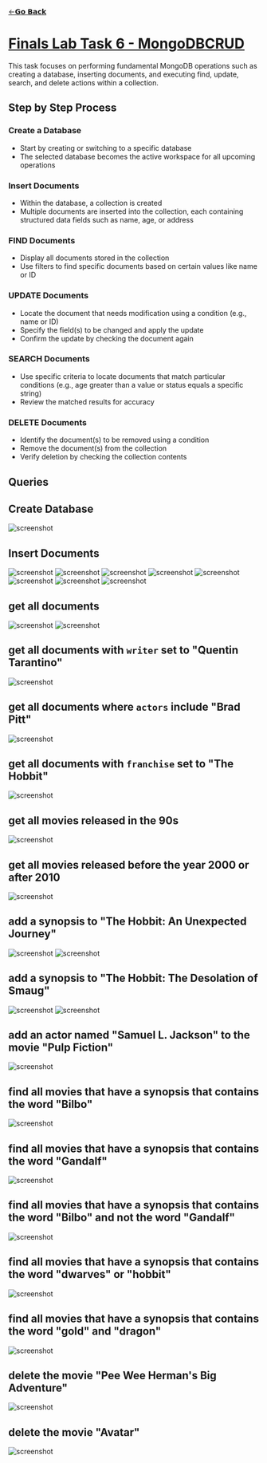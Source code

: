 [←𝗚𝗼 𝗕𝗮𝗰𝗸](https://dtx-byte.github.io/Dxt_EDMPortfolio/)
# [Finals Lab Task 6 - MongoDBCRUD](https://github.com/Dtx-byte/Final-Lab-Task-6/raw/refs/heads/main/Assets/MongoDB%20Practice%20Task.docx)

This task focuses on performing fundamental MongoDB operations such as creating a database, inserting documents, and executing find, update, search, and delete actions within a collection.

## Step by Step Process

### Create a Database
- Start by creating or switching to a specific database
- The selected database becomes the active workspace for all upcoming operations

### Insert Documents
- Within the database, a collection is created
- Multiple documents are inserted into the collection, each containing structured data fields such as name, age, or address

### FIND Documents
- Display all documents stored in the collection
- Use filters to find specific documents based on certain values like name or ID

### UPDATE Documents
- Locate the document that needs modification using a condition (e.g., name or ID)
- Specify the field(s) to be changed and apply the update
- Confirm the update by checking the document again

### SEARCH Documents
- Use specific criteria to locate documents that match particular conditions (e.g., age greater than a value or status equals a specific string)
- Review the matched results for accuracy

### DELETE Documents
- Identify the document(s) to be removed using a condition
- Remove the document(s) from the collection
- Verify deletion by checking the collection contents

## Queries

## Create Database
![screenshot](Assets/1.png)

## Insert Documents
![screenshot](Assets/2.png)
![screenshot](Assets/3.png)
![screenshot](Assets/4.png)
![screenshot](Assets/5.png)
![screenshot](Assets/6.png)
![screenshot](Assets/7.png)
![screenshot](Assets/8.png)
![screenshot](Assets/9.png)

## get all documents
![screenshot](Assets/10.png)
![screenshot](Assets/11.png)

## get all documents with `writer` set to "Quentin Tarantino"
![screenshot](Assets/12.png)

## get all documents where `actors` include "Brad Pitt"
![screenshot](Assets/13.png)

## get all documents with `franchise` set to "The Hobbit"
![screenshot](Assets/14.png)

## get all movies released in the 90s
![screenshot](Assets/15.png)

## get all movies released before the year 2000 or after 2010
![screenshot](Assets/16.png)

## add a synopsis to "The Hobbit: An Unexpected Journey" 
![screenshot](Assets/17.png)
![screenshot](Assets/17.1.png)

## add a synopsis to "The Hobbit: The Desolation of Smaug" 
![screenshot](Assets/18.png)
![screenshot](Assets/18.1.png)

## add an actor named "Samuel L. Jackson" to the movie "Pulp Fiction"
![screenshot](Assets/19.png)


## find all movies that have a synopsis that contains the word "Bilbo"
![screenshot](Assets/20.png)


## find all movies that have a synopsis that contains the word "Gandalf"
![screenshot](Assets/21.png)


## find all movies that have a synopsis that contains the word "Bilbo" and not the word "Gandalf"
![screenshot](Assets/22.png)


## find all movies that have a synopsis that contains the word "dwarves" or "hobbit"
![screenshot](Assets/23.png)


## find all movies that have a synopsis that contains the word "gold" and "dragon"
![screenshot](Assets/24.png)


## delete the movie "Pee Wee Herman's Big Adventure"
![screenshot](Assets/25.png)

## delete the movie "Avatar"
![screenshot](Assets/26.png)
